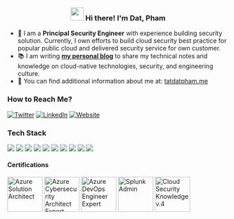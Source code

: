 <!-- Heading -->
<h3 align="center"><img src = "https://raw.githubusercontent.com/MartinHeinz/MartinHeinz/master/wave.gif" width = 30px> Hi there! I'm Dat, Pham</h3>

* 💼 I am a <strong>Principal Security Engineer</strong> with experience building security solution. Currently, I own efforts to build cloud security best practice for popular public cloud and delivered security service for own customer.
* 📚 I am writing <a href='https://tatdatpham.me/' target='_blank'><strong>my personal blog</strong></a> to share my technical notes and knowledge on cloud-native technologies, security, and engineering culture.
* 💬 You can find additional information about me at: <a href='https://tatdatpham.me/' target='_blank'>tatdatpham.me</a>



### How to Reach Me?

[![Twitter](https://img.shields.io/badge/-TWITTER-0077B5?style=for-the-badge&logo=twitter&logoColor=white)](https://twitter.com/tatdatpham)
[![LinkedIn](https://img.shields.io/badge/-LINKEDIN-0077B5?style=for-the-badge&logo=linkedin&logoColor=white)](https://www.linkedin.com/in/tatdatpham/)
[![Website](https://img.shields.io/badge/-WEBSITE-0077B5?style=for-the-badge&logo=jekyll&logoColor=white)](https://tatdatpham.me)


### Tech Stack

<!-- https://github.com/Ileriayo/markdown-badges -->
<img src="https://img.shields.io/badge/AWS%20-%23FF9900.svg?&style=for-the-badge&logo=amazon-aws&logoColor=white"/>&nbsp;<img src="https://img.shields.io/badge/Google%20Cloud%20-%234285F4.svg?&style=for-the-badge&logo=google-cloud&logoColor=white"/>&nbsp;<img src="https://img.shields.io/badge/azure%20-%230072C6.svg?&style=for-the-badge&logo=azure-devops&logoColor=white"/>&nbsp;<img src="https://img.shields.io/badge/docker%20-%230db7ed.svg?&style=for-the-badge&logo=docker&logoColor=white"/>&nbsp;<img src="https://img.shields.io/badge/kubernetes%20-%23326ce5.svg?&style=for-the-badge&logo=kubernetes&logoColor=white"/>&nbsp;<img src="https://img.shields.io/badge/terraform-%235835CC.svg?style=for-the-badge&logo=terraform&logoColor=white"/>&nbsp;<img src="https://img.shields.io/badge/python-3670A0?style=for-the-badge&logo=python&logoColor=ffdd54"/>&nbsp;<img src="https://img.shields.io/badge/Linux-FCC624?style=for-the-badge&logo=linux&logoColor=black"/>&nbsp;<img src="https://img.shields.io/badge/splunk-%23000000.svg?style=for-the-badge&logo=splunk&logoColor=white"/>&nbsp;<img src="https://img.shields.io/badge/-ElasticSearch-005571?style=for-the-badge&logo=elasticsearch"/>

#### Certifications

<a href="https://www.credly.com/badges/f0cbe3d8-5741-474e-aaa2-59bfacd9a1e6/public_url" target="_blank"><img src="https://images.credly.com/size/340x340/images/987adb7e-49be-4e24-b67e-55986bd3fe66/azure-solutions-architect-expert-600x600.png" alt='Azure Solution Architect ' width="80px"></a>
<a href="https://www.credly.com/badges/774b9e3f-48a0-4fc5-8ec6-fa264ee91857/public_url" target="_blank"><img src="https://images.credly.com/size/340x340/images/0ba22331-acf9-4e8a-8ce3-b4cc3d376040/image.png" class="cert" alt='Azure Cybersecurity Architect Expert' width="80px"></a>
<a href="hhttps://www.credly.com/badges/4ef20bdb-c836-44ba-82df-373929c60249/public_url" target="_blank"><img src="https://images.credly.com/size/340x340/images/c3ab66f8-5d59-4afa-a6c2-0ba30a1989ca/CERT-Expert-DevOps-Engineer-600x600.png" class="cert" alt='Azure DevOps Engineer Expert' width="80px"></a>
<a href="https://www.credly.com/badges/9f119a7e-17f8-4931-a727-913826e369c6/public_url" target="_blank"><img src="https://images.credly.com/size/340x340/images/6f373b45-7707-4fc7-8cd3-c4ac0f5890d5/20-14376-SPLK-Certification-Badge-Youracclaim.com-101_Splunk-Enterprise-Certified-Admin.png" class="cert" alt='Splunk Admin' width="80px"></a>
<a href="https://www.credly.com/badges/5cc175e9-3a56-42a7-800d-386e7b61b206/public_url" target="_blank"><img src="https://images.credly.com/size/340x340/images/25ba8143-ac0a-413c-8c66-01c9edc4a80f/CCSK-v4-Credly-badge.png" class="cert" alt="Cloud Security Knowledge v.4" width="80px"></a>
